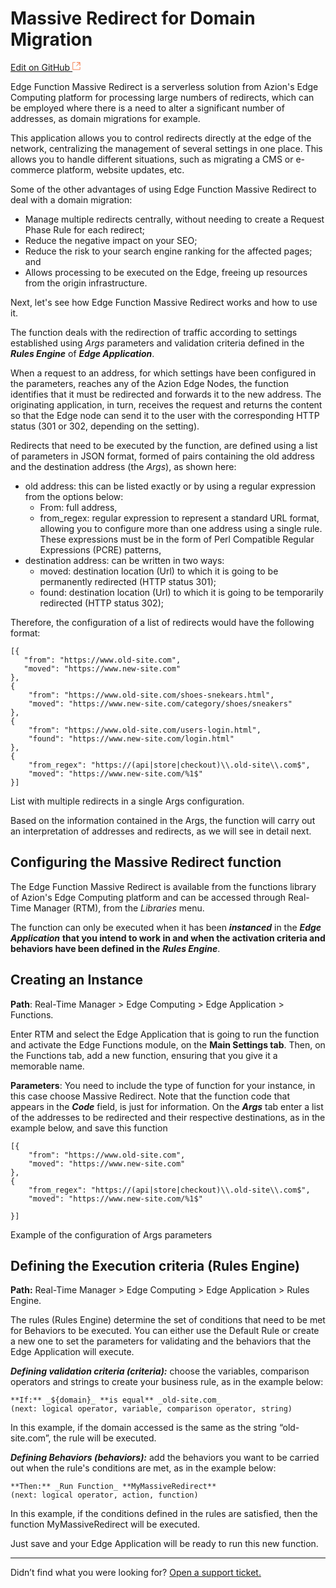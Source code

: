 # Massive Redirect for Domain Migration

[Edit on GitHub <svg width="14" height="14" xmlns="http://www.w3.org/2000/svg"><g fill="none" stroke="#F3652B"><path d="M4.81.71H.672v11.43H12.1V8.001" stroke-width=".8"/><path d="M6.87.786h5.155V5.94M6.31 6.5L12.026.786"/></g></svg>](https://github.com/aziontech/docs_en/edit/master/use-cases/apis-performance-sites-application-acceleration/index.md)

Edge Function Massive Redirect is a serverless solution from Azion's Edge Computing platform for processing large numbers of redirects, which can be employed where there is a need to alter a significant number of addresses, as domain migrations for example. 

This application allows you to control redirects directly at the edge of the network, centralizing the management of several settings in one place. This allows you to handle different situations, such as migrating a CMS or e-commerce platform, website updates, etc.

Some of the other advantages of using Edge Function Massive Redirect to deal with a domain migration:

* Manage multiple redirects centrally, without needing to create a Request Phase Rule for each redirect;
* Reduce the negative impact on your SEO;
* Reduce the risk to your search engine ranking for the affected pages; and
* Allows processing to be executed on the Edge, freeing up resources from the origin infrastructure.


Next, let's see how Edge Function Massive Redirect works and how to use it.	

The function deals with the redirection of traffic according to settings established using _Args_  parameters and validation criteria defined in the **_Rules Engine_** of **_Edge Application_**.

When a request to an address, for which settings have been configured in the parameters, reaches any of the Azion Edge Nodes, the function identifies that it must be redirected and forwards it to the new address. The originating application, in turn, receives the request and returns the content so that the Edge node can send it to the user with the corresponding HTTP status (301 or 302, depending on the setting).

Redirects that need to be executed by the function, are defined using a list of parameters in JSON format, formed of pairs containing the old address and the destination address (the _Args_), as shown here:

* old address: this can be listed exactly or by using a regular expression from the options below:
    * From:  full address,
    * from_regex: regular expression to represent a standard URL format, allowing you to configure more than one address using a single rule. These expressions must be in the form of Perl Compatible Regular Expressions (PCRE) patterns,
* destination address: can be written in two ways:
    * moved: destination location (Url) to which it is going to be permanently redirected (HTTP status 301);
    * found: destination location (Url) to which it is going to be temporarily redirected (HTTP status 302);

Therefore, the configuration of a list of redirects would have the following format:

~~~
[{
   "from": "https://www.old-site.com",
   "moved": "https://www.new-site.com"
},
{
    "from": "https://www.old-site.com/shoes-snekears.html",
    "moved": "https://www.new-site.com/category/shoes/sneakers"
},
{
    "from": "https://www.old-site.com/users-login.html",
    "found": "https://www.new-site.com/login.html"
},
{
    "from_regex": "https://(api|store|checkout)\\.old-site\\.com$",
    "moved": "https://www.new-site.com/%1$"
}]
~~~
List with multiple redirects in a single Args configuration.

Based on the information contained in the Args, the function will carry out an interpretation of addresses and redirects, as we will see in detail next.

## Configuring the Massive Redirect function

The Edge Function Massive Redirect is available from the functions library of Azion's Edge Computing platform and can be accessed through Real-Time Manager (RTM), from the _Libraries_ menu.

The function can only be executed when it has been **_instanced_** in the **_Edge Application_** **that you intend to work in and when  the activation criteria and behaviors have been defined in the**  **_Rules Engine_**.

## Creating an Instance

**Path**: Real-Time Manager > Edge Computing > Edge Application > Functions.

Enter RTM and select the Edge Application that is going to run the function and activate the Edge Functions module, on the **Main Settings tab**. Then, on the Functions tab, add a new function, ensuring that you give it a memorable name.

**Parameters**: You need to include the type of function for your instance, in this case choose Massive Redirect. Note that the function code that appears in the **_Code_** field, is just for information. On the **_Args_** tab enter a list of the addresses to be redirected and their respective destinations, as in the example below, and save this function

~~~
[{
    "from": "https://www.old-site.com",
    "moved": "https://www.new-site.com"
},
{
    "from_regex": "https://(api|store|checkout)\\.old-site\\.com$",
    "moved": "https://www.new-site.com/%1$"

}]
~~~
Example of the configuration of Args parameters

## Defining the Execution criteria (Rules Engine)

**Path:** Real-Time Manager > Edge Computing > Edge Application > Rules Engine.

The rules (Rules Engine) determine the set of conditions that need to be met for Behaviors to be executed. You can either use the Default Rule or create a new one to set the parameters for validating and the behaviors that the Edge Application will execute.

**_Defining validation criteria (criteria):_** choose the variables, comparison operators and strings to create your business rule, as in the example below:

~~~
**If:** _${domain}_ **is equal** _old-site.com_
(next: logical operator, variable, comparison operator, string)
~~~
In this example, if the domain accessed is the same as the string “old-site.com”, the rule will be executed.

**_Defining Behaviors (behaviors):_** add the behaviors you want to be carried out when the rule's conditions are met, as in the example below:

~~~
**Then:** _Run Function_ **MyMassiveRedirect**
(next: logical operator, action, function)
~~~

In this example, if the conditions defined in the rules are satisfied, then the function MyMassiveRedirect will be executed.

Just save and your Edge Application will be ready to run this new function.

---

Didn’t find what you were looking for? [Open a support ticket.](https://tickets.azion.com/)
